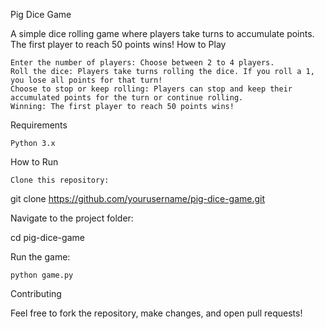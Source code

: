Pig Dice Game

A simple dice rolling game where players take turns to accumulate points. The first player to reach 50 points wins!
How to Play

    Enter the number of players: Choose between 2 to 4 players.
    Roll the dice: Players take turns rolling the dice. If you roll a 1, you lose all points for that turn!
    Choose to stop or keep rolling: Players can stop and keep their accumulated points for the turn or continue rolling.
    Winning: The first player to reach 50 points wins!

Requirements

    Python 3.x

How to Run

    Clone this repository:

git clone https://github.com/yourusername/pig-dice-game.git

Navigate to the project folder:

cd pig-dice-game

Run the game:

    python game.py

Contributing

Feel free to fork the repository, make changes, and open pull requests!
